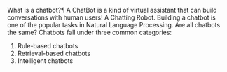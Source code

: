 What is a chatbot?¶
A ChatBot is a kind of virtual assistant that can build conversations with human users! A Chatting Robot. Building a chatbot is one of the popular tasks in Natural Language Processing.
Are all chatbots the same?
Chatbots fall under three common categories:
1. Rule-based chatbots
2. Retrieval-based chatbots
3. Intelligent chatbots
